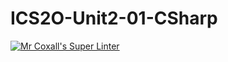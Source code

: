 # ICS2O-Unit2-01-CSharp

[![Mr Coxall's Super Linter](https://claire-bedrossian.github.io/ICS2O-Unit02-01-CSharp/workflows/Mr%20Coxall's%20Super%20Linter/badge.svg)](https://claire-bedrossian.github.io/ICS2O-Unit02-01-CSharp/actions/)
